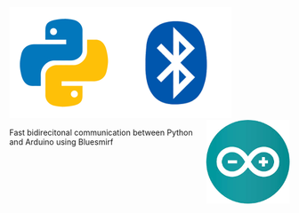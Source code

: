 <img src=media/python2.png width=200 align="left">
<img src=media/bluetooth2.png width=200>
<img src=media/arduino.png width=150 align="right">

Fast bidirecitonal communication between Python and Arduino using Bluesmirf
